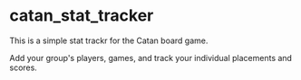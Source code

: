 # catan_stat_tracker
This is a simple stat trackr for the Catan board game.

Add your group's players, games, and track your individual placements and scores.
